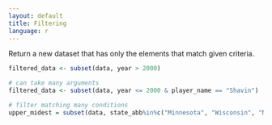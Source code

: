 ```yaml
---
layout: default
title: Filtering
language: r
---
```

Return a new dataset that has only the elements that match given criteria.

```r
filtered_data <- subset(data, year > 2000)

# can take many arguments
filtered_data <- subset(data, year <= 2000 & player_name == "Shavin")

# filter matching many conditions
upper_midest = subset(data, state_abb%in%c("Minnesota", "Wisconsin", "North Dakota", "South Dakota"))
```
